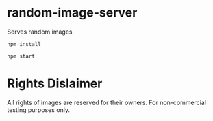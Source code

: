 # random-image-server
Serves random images

`npm install`

`npm start`

# Rights Dislaimer
All rights of images are reserved for their owners. For non-commercial testing purposes only.
